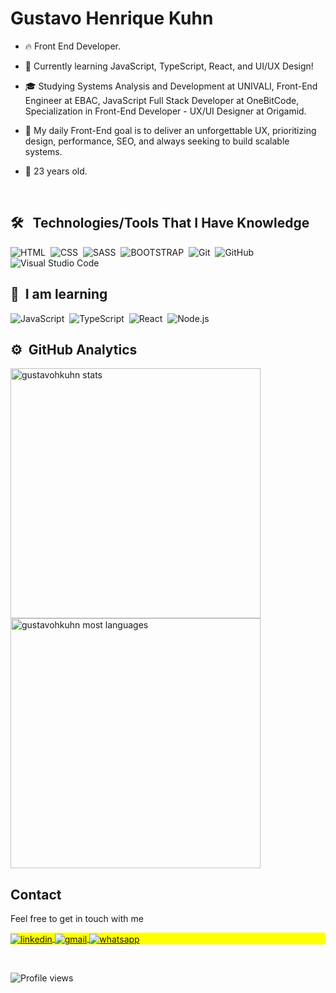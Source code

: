 <!-- <img align="right" height="590em" src="https://raw.githubusercontent.com/gist/gustavohkuhn/c02897a2b03eaac4c28b075d1c34a837/raw/268fb1dd9dba67736aa503d6833837e821be0dec/githubcard.svg"/> -->
<h1 align="left">Gustavo Henrique Kuhn</h1>

- 🔥 Front End Developer.

- 🔭 Currently learning JavaScript, TypeScript, React, and UI/UX Design!

- 🎓 Studying Systems Analysis and Development at UNIVALI, Front-End Engineer at EBAC, JavaScript Full Stack Developer at OneBitCode, Specialization in Front-End Developer - UX/UI Designer at Origamid.

- 🎯 My daily Front-End goal is to deliver an unforgettable UX, prioritizing design, performance, SEO, and always seeking to build scalable systems.

- 🎂 23 years old.

<br>


## 🛠 &nbsp; Technologies/Tools That I Have Knowledge

![HTML](https://img.shields.io/badge/-HTML-05122A?style=flat&logo=HTML5)&nbsp;
![CSS](https://img.shields.io/badge/-CSS-05122A?style=flat&logo=CSS3&logoColor=1572B6)&nbsp;
![SASS](https://img.shields.io/badge/-SASS-05122A?style=flat&logo=SASS)&nbsp;
![BOOTSTRAP](https://img.shields.io/badge/-Bootstrap-05122A?style=flat&logo=Bootstrap)&nbsp;
![Git](https://img.shields.io/badge/-Git-05122A?style=flat&logo=git)&nbsp;
![GitHub](https://img.shields.io/badge/-GitHub-05122A?style=flat&logo=github)&nbsp;
![Visual Studio Code](https://img.shields.io/badge/-Visual%20Studio%20Code-05122A?style=flat&logo=visual-studio-code&logoColor=007ACC)&nbsp;


## 🚀 &nbsp;I am learning

![JavaScript](https://img.shields.io/badge/-JavaScript-05122A?style=flat&logo=javascript)&nbsp;
![TypeScript](https://img.shields.io/badge/-TypeScript-05122A?style=flat&logo=Typescript)&nbsp;
![React](https://img.shields.io/badge/-React-05122A?style=flat&logo=react)&nbsp;
![Node.js](https://img.shields.io/badge/-Node.js-05122A?style=flat&logo=node.js)&nbsp;
<br>

## ⚙️ &nbsp;GitHub Analytics

<p align="left">
<img width="400em" src="https://github-readme-stats.vercel.app/api?username=gustavohkuhn&show_icons=true&theme=vision-friendly-dark" alt="gustavohkuhn stats"/>
<img width="400em" src="https://github-readme-stats.vercel.app/api/top-langs/?username=gustavohkuhn&layout=compact&theme=vision-friendly-dark" alt="gustavohkuhn most languages"/>
</p>

## Contact

Feel free to get in touch with me

<p align="left" style="background:yellow">
<a href="https://linkedin.com/in/gustavo-kuhn" target="_blank">
  <img align="center" src="https://img.shields.io/badge/-LinkedIn-05122A?style=flat&logo=linkedin" alt="linkedin"/>
</a>
<a href="mailto:gustavohk.dev@gmail.com" target="_blank">
  <img align="center" src="https://img.shields.io/badge/-Gmail-05122A?style=flat&logo=gmail" alt="gmail"/>
</a>
<a href="https://api.whatsapp.com/send?phone=5548920006055&text=Ol%C3%A1,%20tudo%20bem?%20Peguei%20seu%20contato%20no%20GitHub%20e%20gostaria%20de%20conversar%20com%20voc%C3%AA." target="_blank">
  <img align="center" src="https://img.shields.io/badge/-WhatsApp-05122A?style=flat&logo=whatsapp" alt="whatsapp"/>
</a>
</p>

<br>
<p align="left"> <img src="https://komarev.com/ghpvc/?username=gustavohkuhn&color=blueviolet" alt="Profile views" /> </p>
